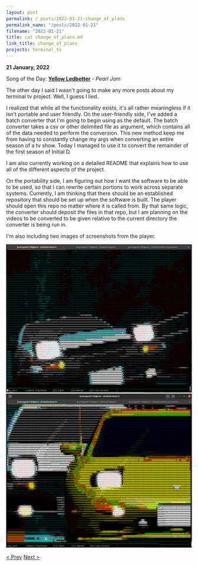 ```yaml
---
layout: post
permalink: /_posts/2022-01-21-change_of_plans
permalink_name: "/posts/2022-01-21"
filename: "2022-01-21"
title: cat change_of_plans.md
link_title: change_of_plans
projects: terminal_tv
---
```

**21 January, 2022**

Song of the Day: [**Yellow Ledbetter**](https://youtu.be/iYtBMgLfqKQ) - *Pearl Jam*

The other day I said I wasn't going to make any more posts about my terminal tv project. Well, I guess I lied.

I realized that while all the functionality exists, it's all rather  meaningless if it isn't portable and user friendly. On the user-friendly side, I've added a batch converter that I'm going to begin using as the default. The batch converter takes a csv or other delimited file as argument, which contains all of the data needed to perform the conversion. This new method keep me from having to constantly change my args when converting an entire season of a tv show. Today I managed to use it to convert the remainder of the first season of Initial D.

I am also currently working on a detailed README that explains how to use all of the different aspects of the project.

On the portability side, I am figuring out how I want the software to be able to be used, so that I can rewrite certain portions to work across separate systems. Currently, I am thinking that there should be an established repository that should be set up when the software is built. The player should open this repo no matter where it is called from. By that same logic, the converter should deposit the files in that repo, but I am planning on the videos to be converted to be given relative to the current directory the converter is being run in.

I'm also including two images of screenshots from the player.

![test1](/assets/images/terminal_test1.png)
![test2](/assets/images/terminal_test2.png)

[< Prev](/_posts/2022-01-19-closing_remarks)    [Next >](/_posts/2022-01-22-v1.0.1)
